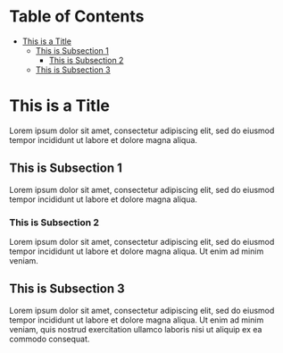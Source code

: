 # Table of Contents

[//]: # (TOC Begin)
* [This is a Title](#this-is-a-title)
	* [This is Subsection 1](#this-is-subsection-1)
		* [This is Subsection 2](#this-is-subsection-2)
	* [This is Subsection 3](#this-is-subsection-3)

[//]: # (TOC End)

# This is a Title

Lorem ipsum dolor sit amet, consectetur adipiscing elit, sed do eiusmod tempor incididunt ut labore et dolore magna aliqua. 

## This is Subsection 1

Lorem ipsum dolor sit amet, consectetur adipiscing elit, sed do eiusmod tempor incididunt ut labore et dolore magna aliqua. 

### This is Subsection 2

Lorem ipsum dolor sit amet, consectetur adipiscing elit, sed do eiusmod tempor incididunt ut labore et dolore magna aliqua. Ut enim ad minim veniam.

## This is Subsection 3

Lorem ipsum dolor sit amet, consectetur adipiscing elit, sed do eiusmod tempor incididunt ut labore et dolore magna aliqua. Ut enim ad minim veniam, quis nostrud exercitation ullamco laboris nisi ut aliquip ex ea commodo consequat.
